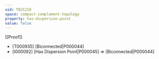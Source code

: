 ```yaml
---
uid: T021210
space: compact-complement-topology
property: has-dispersion-point
value: false
---
```

[[Proof]]

* [T000935] [Biconnected|P000044]
* [I000092] [Has Dispersion Point|P000045] => [Biconnected|P000044]


